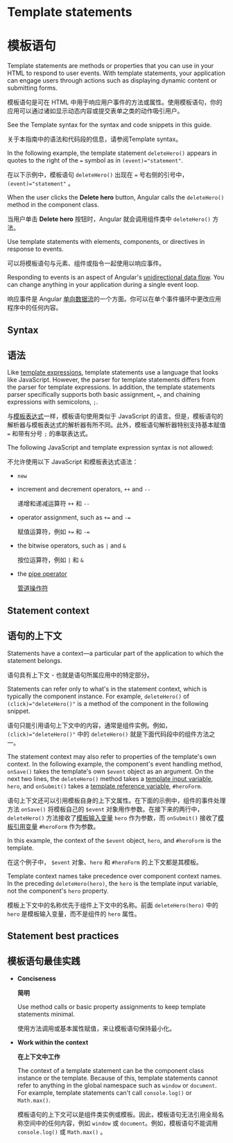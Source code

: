# Template statements

# 模板语句

Template statements are methods or properties that you can use in your HTML to respond to user events.
With template statements, your application can engage users through actions such as displaying dynamic content or submitting forms.

模板语句是可在 HTML 中用于响应用户事件的方法或属性。使用模板语句，你的应用可以通过诸如显示动态内容或提交表单之类的动作吸引用户。

<div class="alert is-helpful">

See the <live-example name="template-syntax">Template syntax</live-example> for
the syntax and code snippets in this guide.

关于本指南中的语法和代码段的信息，请参阅<live-example name="template-syntax">Template syntax</live-example>。

</div>

In the following example, the template statement `deleteHero()` appears in quotes to the right of the `=`&nbsp;symbol as in `(event)="statement"`.

在以下示例中，模板语句 `deleteHero()` 出现在 `=` 号右侧的引号中，`(event)="statement"` 。

<code-example path="template-syntax/src/app/app.component.html" region="context-component-statement" header="src/app/app.component.html"></code-example>

When the user clicks the **Delete hero** button, Angular calls the `deleteHero()` method in the component class.

当用户单击 **Delete hero** 按钮时，Angular 就会调用组件类中 `deleteHero()` 方法。

Use template statements with elements, components, or directives in response to events.

可以将模板语句与元素、组件或指令一起使用以响应事件。

<div class="alert is-helpful">

Responding to events is an aspect of Angular's [unidirectional data flow](guide/glossary#unidirectional-data-flow).
You can change anything in your application during a single event loop.

响应事件是 Angular [单向数据流](guide/glossary#unidirectional-data-flow)的一个方面。你可以在单个事件循环中更改应用程序中的任何内容。

</div>

## Syntax

## 语法

Like [template expressions](guide/interpolation), template statements use a language that looks like JavaScript.
However, the parser for template statements differs from the parser for template expressions.
In addition, the template statements parser specifically supports both basic assignment, `=`, and chaining expressions with semicolons, `;`.

与[模板表达式](guide/interpolation)一样，模板语句使用类似于 JavaScript 的语言。但是，模板语句的解析器与模板表达式的解析器有所不同。此外，模板语句解析器特别支持基本赋值 `=` 和带有分号 `;` 的串联表达式。

The following JavaScript and template expression syntax is not allowed:

不允许使用以下 JavaScript 和模板表达式语法：

* `new`

* increment and decrement operators, `++` and `--`

  递增和递减运算符 `++` 和 `--`

* operator assignment, such as `+=` and `-=`

  赋值运算符，例如 `+=` 和 `-=`

* the bitwise operators, such as `|` and `&`

  按位运算符，例如 `|` 和 `&`

* the [pipe operator](guide/pipes)

  [管道操作符](guide/pipes)

## Statement context

## 语句的上下文

Statements have a context—a particular part of the application to which the statement belongs.

语句具有上下文 - 也就是语句所属应用中的特定部分。

Statements can refer only to what's in the statement context, which is typically the component instance.
For example, `deleteHero()` of `(click)="deleteHero()"` is a method of the component in the following snippet.

语句只能引用语句上下文中的内容，通常是组件实例。例如，`(click)="deleteHero()"` 中的 `deleteHero()` 就是下面代码段中的组件方法之一。

<code-example path="template-syntax/src/app/app.component.html" region="context-component-statement" header="src/app/app.component.html"></code-example>

The statement context may also refer to properties of the template's own context.
In the following example, the component's event handling method, `onSave()` takes the template's own `$event` object as an argument.
On the next two lines, the `deleteHero()` method takes a [template input variable](guide/structural-directives#shorthand), `hero`, and `onSubmit()` takes a [template reference variable](guide/template-reference-variables), `#heroForm`.

语句上下文还可以引用模板自身的上下文属性。在下面的示例中，组件的事件处理方法 `onSave()` 将模板自己的 `$event` 对象用作参数。在接下来的两行中， `deleteHero()` 方法接收了[模板输入变量](guide/structural-directives#shorthand) `hero` 作为参数，而 `onSubmit()` 接收了[模板引用变量](guide/template-reference-variables) `#heroForm` 作为参数。

<code-example path="template-syntax/src/app/app.component.html" region="context-var-statement" header="src/app/app.component.html"></code-example>

In this example, the context of the `$event` object, `hero`, and `#heroForm` is the template.

在这个例子中， `$event` 对象、`hero` 和 `#heroForm` 的上下文都是其模板。

Template context names take precedence over component context names.
In the preceding `deleteHero(hero)`, the `hero` is the template input variable, not the component's `hero` property.

模板上下文中的名称优先于组件上下文中的名称。前面 `deleteHero(hero)` 中的 `hero` 是模板输入变量，而不是组件的 `hero` 属性。

## Statement best practices

## 模板语句最佳实践

* **Conciseness**

  **简明**

  Use method calls or basic property assignments to keep template statements minimal.

  使用方法调用或基本属性赋值，来让模板语句保持最小化。

* **Work within the context**

  **在上下文中工作**

  The context of a template statement can be the component class instance or the template.
  Because of this, template statements cannot refer to anything in the global namespace such as `window` or `document`.
  For example, template statements can't call `console.log()` or `Math.max()`.

  模板语句的上下文可以是组件类实例或模板。因此，模板语句无法引用全局名称空间中的任何内容，例如 `window` 或 `document`。例如，模板语句不能调用 `console.log()` 或 `Math.max()` 。
